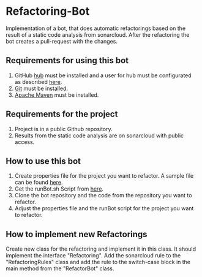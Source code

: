 # Refactoring-Bot

Implementation of a bot, that does automatic refactorings based on the result of a static code analysis from sonarcloud. After the refactoring the bot creates a pull-request with the changes.
## Requirements for using this bot

1. GitHub [hub](https://github.com/github/hub) must be installed and a user for hub must be configurated as described [here](https://hub.github.com/hub.1.html).
2. [Git](https://git-scm.com/) must be installed.
3. [Apache Maven](https://maven.apache.org/) must be installed.

## Requirements for the project 

1. Project is in a public Github repository.
2. Results from the static code analysis are on sonarcloud with public access.

## How to use this bot

1. Create properties file for the project you want to refactor. A sample file can be found [here](https://github.com/Refactoring-Bot/RefactoringScripts).
2. Get the runBot.sh Script from [here](https://github.com/Refactoring-Bot/RefactoringScripts).
3. Clone the bot repository and the code from the repository you want to refactor.
4. Adjust the properties file and the runBot script for the project you want to refactor. 

## How to implement new Refactorings

Create new class for the refactoring and implement it in this class. It should implement the interface "Refactoring". Add the sonarcloud rule to the "RefactoringRules" class and add the rule to the switch-case block in the main method from the "RefactorBot" class.
